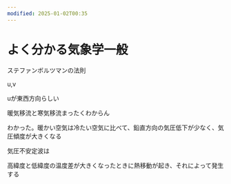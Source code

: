```yaml
---
modified: 2025-01-02T00:35
---
```

# よく分かる気象学一般

ステファンボルツマンの法則

u,v

uが東西方向らしい

暖気移流と寒気移流まったくわからん

わかった。暖かい空気は冷たい空気に比べて、鉛直方向の気圧低下が少なく、気圧傾度が大きくなる

気圧不安定波は

高緯度と低緯度の温度差が大きくなったときに熱移動が起き、それによって発生する